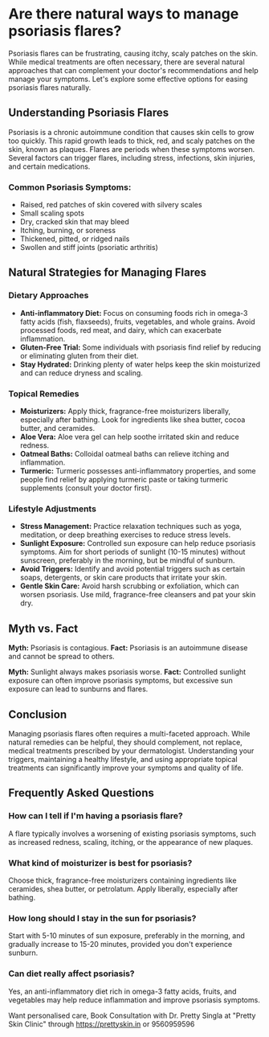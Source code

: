 # Are there natural ways to manage psoriasis flares?

Psoriasis flares can be frustrating, causing itchy, scaly patches on the skin. While medical treatments are often necessary, there are several natural approaches that can complement your doctor's recommendations and help manage your symptoms. Let's explore some effective options for easing psoriasis flares naturally.

## Understanding Psoriasis Flares

Psoriasis is a chronic autoimmune condition that causes skin cells to grow too quickly. This rapid growth leads to thick, red, and scaly patches on the skin, known as plaques. Flares are periods when these symptoms worsen. Several factors can trigger flares, including stress, infections, skin injuries, and certain medications.

### Common Psoriasis Symptoms:

*   Raised, red patches of skin covered with silvery scales
*   Small scaling spots
*   Dry, cracked skin that may bleed
*   Itching, burning, or soreness
*   Thickened, pitted, or ridged nails
*   Swollen and stiff joints (psoriatic arthritis)

## Natural Strategies for Managing Flares

### Dietary Approaches

*   **Anti-inflammatory Diet:** Focus on consuming foods rich in omega-3 fatty acids (fish, flaxseeds), fruits, vegetables, and whole grains. Avoid processed foods, red meat, and dairy, which can exacerbate inflammation.
*   **Gluten-Free Trial:** Some individuals with psoriasis find relief by reducing or eliminating gluten from their diet.
*   **Stay Hydrated:** Drinking plenty of water helps keep the skin moisturized and can reduce dryness and scaling.

### Topical Remedies

*   **Moisturizers:** Apply thick, fragrance-free moisturizers liberally, especially after bathing. Look for ingredients like shea butter, cocoa butter, and ceramides.
*   **Aloe Vera:** Aloe vera gel can help soothe irritated skin and reduce redness.
*   **Oatmeal Baths:** Colloidal oatmeal baths can relieve itching and inflammation.
*   **Turmeric:** Turmeric possesses anti-inflammatory properties, and some people find relief by applying turmeric paste or taking turmeric supplements (consult your doctor first).

### Lifestyle Adjustments

*   **Stress Management:** Practice relaxation techniques such as yoga, meditation, or deep breathing exercises to reduce stress levels.
*   **Sunlight Exposure:** Controlled sun exposure can help reduce psoriasis symptoms. Aim for short periods of sunlight (10-15 minutes) without sunscreen, preferably in the morning, but be mindful of sunburn.
*   **Avoid Triggers:** Identify and avoid potential triggers such as certain soaps, detergents, or skin care products that irritate your skin.
*   **Gentle Skin Care:** Avoid harsh scrubbing or exfoliation, which can worsen psoriasis. Use mild, fragrance-free cleansers and pat your skin dry.

## Myth vs. Fact

**Myth:** Psoriasis is contagious.
**Fact:** Psoriasis is an autoimmune disease and cannot be spread to others.

**Myth:** Sunlight always makes psoriasis worse.
**Fact:** Controlled sunlight exposure can often improve psoriasis symptoms, but excessive sun exposure can lead to sunburns and flares.

## Conclusion

Managing psoriasis flares often requires a multi-faceted approach. While natural remedies can be helpful, they should complement, not replace, medical treatments prescribed by your dermatologist. Understanding your triggers, maintaining a healthy lifestyle, and using appropriate topical treatments can significantly improve your symptoms and quality of life.

## Frequently Asked Questions

### How can I tell if I'm having a psoriasis flare?

A flare typically involves a worsening of existing psoriasis symptoms, such as increased redness, scaling, itching, or the appearance of new plaques.

### What kind of moisturizer is best for psoriasis?

Choose thick, fragrance-free moisturizers containing ingredients like ceramides, shea butter, or petrolatum. Apply liberally, especially after bathing.

### How long should I stay in the sun for psoriasis?

Start with 5-10 minutes of sun exposure, preferably in the morning, and gradually increase to 15-20 minutes, provided you don't experience sunburn.

### Can diet really affect psoriasis?

Yes, an anti-inflammatory diet rich in omega-3 fatty acids, fruits, and vegetables may help reduce inflammation and improve psoriasis symptoms.

Want personalised care, Book Consultation with Dr. Pretty Singla at "Pretty Skin Clinic" through https://prettyskin.in or 9560959596
